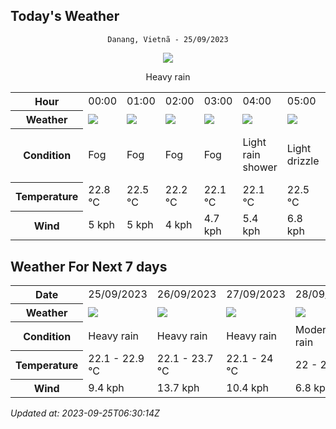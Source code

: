 ## Today's Weather
<div align="center">


`Danang, Vietnã - 25/09/2023`

<img src="https://cdn.weatherapi.com/weather/64x64/day/308.png"/>

Heavy rain

</div>


<table>
    <tr>
        <th>Hour</th>
        <td>00:00</td><td>01:00</td><td>02:00</td><td>03:00</td><td>04:00</td><td>05:00</td><td>06:00</td><td>07:00</td><td>08:00</td><td>09:00</td><td>10:00</td><td>11:00</td><td>12:00</td><td>13:00</td><td>14:00</td><td>15:00</td><td>16:00</td><td>17:00</td><td>18:00</td><td>19:00</td><td>20:00</td><td>21:00</td><td>22:00</td><td>23:00</td>
    </tr>
    <tr>
        <th>Weather</th>
        <td><img src="https://cdn.weatherapi.com/weather/64x64/night/248.png"></img></td><td><img src="https://cdn.weatherapi.com/weather/64x64/night/248.png"></img></td><td><img src="https://cdn.weatherapi.com/weather/64x64/night/248.png"></img></td><td><img src="https://cdn.weatherapi.com/weather/64x64/night/248.png"></img></td><td><img src="https://cdn.weatherapi.com/weather/64x64/night/353.png"></img></td><td><img src="https://cdn.weatherapi.com/weather/64x64/night/266.png"></img></td><td><img src="https://cdn.weatherapi.com/weather/64x64/day/353.png"></img></td><td><img src="https://cdn.weatherapi.com/weather/64x64/day/296.png"></img></td><td><img src="https://cdn.weatherapi.com/weather/64x64/day/353.png"></img></td><td><img src="https://cdn.weatherapi.com/weather/64x64/day/353.png"></img></td><td><img src="https://cdn.weatherapi.com/weather/64x64/day/353.png"></img></td><td><img src="https://cdn.weatherapi.com/weather/64x64/day/353.png"></img></td><td><img src="https://cdn.weatherapi.com/weather/64x64/day/353.png"></img></td><td><img src="https://cdn.weatherapi.com/weather/64x64/day/353.png"></img></td><td><img src="https://cdn.weatherapi.com/weather/64x64/day/353.png"></img></td><td><img src="https://cdn.weatherapi.com/weather/64x64/day/356.png"></img></td><td><img src="https://cdn.weatherapi.com/weather/64x64/day/359.png"></img></td><td><img src="https://cdn.weatherapi.com/weather/64x64/day/359.png"></img></td><td><img src="https://cdn.weatherapi.com/weather/64x64/night/359.png"></img></td><td><img src="https://cdn.weatherapi.com/weather/64x64/night/359.png"></img></td><td><img src="https://cdn.weatherapi.com/weather/64x64/night/356.png"></img></td><td><img src="https://cdn.weatherapi.com/weather/64x64/night/356.png"></img></td><td><img src="https://cdn.weatherapi.com/weather/64x64/night/356.png"></img></td><td><img src="https://cdn.weatherapi.com/weather/64x64/night/356.png"></img></td>
    </tr>
    <tr>
        <th>Condition</th>
        <td width="200px">Fog</td><td width="200px">Fog</td><td width="200px">Fog</td><td width="200px">Fog</td><td width="200px">Light rain shower</td><td width="200px">Light drizzle</td><td width="200px">Light rain shower</td><td width="200px">Light rain</td><td width="200px">Light rain shower</td><td width="200px">Light rain shower</td><td width="200px">Light rain shower</td><td width="200px">Light rain shower</td><td width="200px">Light rain shower</td><td width="200px">Light rain shower</td><td width="200px">Light rain shower</td><td width="200px">Moderate or heavy rain shower</td><td width="200px">Torrential rain shower</td><td width="200px">Torrential rain shower</td><td width="200px">Torrential rain shower</td><td width="200px">Torrential rain shower</td><td width="200px">Moderate or heavy rain shower</td><td width="200px">Moderate or heavy rain shower</td><td width="200px">Moderate or heavy rain shower</td><td width="200px">Moderate or heavy rain shower</td>
    </tr>
    <tr>
        <th>Temperature</th>
        <td>22.8 °C</td><td>22.5 °C</td><td>22.2 °C</td><td>22.1 °C</td><td>22.1 °C</td><td>22.5 °C</td><td>22.5 °C</td><td>22.7 °C</td><td>22.7 °C</td><td>22.9 °C</td><td>22.9 °C</td><td>22.9 °C</td><td>22.8 °C</td><td>22.9 °C</td><td>22.7 °C</td><td>22.4 °C</td><td>22.1 °C</td><td>22.1 °C</td><td>22.1 °C</td><td>23 °C</td><td>23 °C</td><td>22.7 °C</td><td>22.5 °C</td><td>22.3 °C</td>
    </tr>
    <tr>
        <th>Wind</th>
        <td>5 kph</td><td>5 kph</td><td>4 kph</td><td>4.7 kph</td><td>5.4 kph</td><td>6.8 kph</td><td>8.3 kph</td><td>7.2 kph</td><td>7.9 kph</td><td>6.5 kph</td><td>6.5 kph</td><td>5.8 kph</td><td>6.5 kph</td><td>7.9 kph</td><td>8.6 kph</td><td>8.6 kph</td><td>5.8 kph</td><td>7.2 kph</td><td>7.6 kph</td><td>7.9 kph</td><td>8.6 kph</td><td>7.9 kph</td><td>8.6 kph</td><td>9.4 kph</td>
    </tr>
</table>


## Weather For Next 7 days


<table>
    <tr>
        <th>Date</th>
        <td>25/09/2023</td><td>26/09/2023</td><td>27/09/2023</td><td>28/09/2023</td><td>29/09/2023</td><td>30/09/2023</td><td>01/10/2023</td>
    </tr>
    <tr>
        <th>Weather</th>
        <td><img src="https://cdn.weatherapi.com/weather/64x64/day/308.png"/></td><td><img src="https://cdn.weatherapi.com/weather/64x64/day/308.png"/></td><td><img src="https://cdn.weatherapi.com/weather/64x64/day/308.png"/></td><td><img src="https://cdn.weatherapi.com/weather/64x64/day/302.png"/></td><td><img src="https://cdn.weatherapi.com/weather/64x64/day/176.png"/></td><td><img src="https://cdn.weatherapi.com/weather/64x64/day/176.png"/></td><td><img src="https://cdn.weatherapi.com/weather/64x64/day/176.png"/></td>
    </tr>
    <tr>
        <th>Condition</th>
        <td width="200px">Heavy rain</td><td width="200px">Heavy rain</td><td width="200px">Heavy rain</td><td width="200px">Moderate rain</td><td width="200px">Patchy rain possible</td><td width="200px">Patchy rain possible</td><td width="200px">Patchy rain possible</td>
    </tr>
    <tr>
        <th>Temperature</th>
        <td>22.1 -  22.9 °C</td><td>22.1 -  23.7 °C</td><td>22.1 -  24 °C</td><td>22 -  26 °C</td><td>22 -  26.3 °C</td><td>21.5 -  29.9 °C</td><td>21.8 -  27.3 °C</td>
    </tr>
    <tr>
        <th>Wind</th>
        <td>9.4 kph</td><td>13.7 kph</td><td>10.4 kph</td><td>6.8 kph</td><td>6.8 kph</td><td>7.9 kph</td><td>7.9 kph</td>
    </tr>
</table>


*Updated at: 2023-09-25T06:30:14Z*
